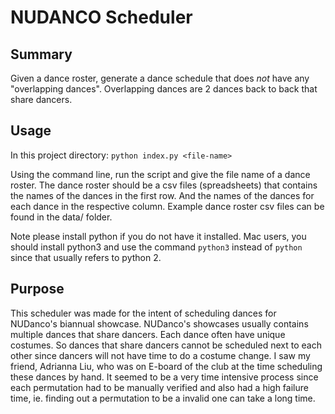 # NUDANCO Scheduler

## Summary

Given a dance roster, generate a dance schedule that does _not_ have any "overlapping dances". Overlapping dances are 2 dances back to back that share dancers.

## Usage

In this project directory:
`python index.py <file-name>`

Using the command line, run the script and give the file name of a dance roster. The dance roster should be a csv files (spreadsheets) that contains the names of the dances in the first row. And the names of the dances for each dance in the respective column. Example dance roster csv files can be found in the data/ folder.

Note please install python if you do not have it installed. Mac users, you should install python3 and use the command `python3` instead of `python` since that usually refers to python 2.

## Purpose

This scheduler was made for the intent of scheduling dances for NUDanco's biannual showcase. NUDanco's showcases usually contains multiple dances that share dancers. Each dance often have unique costumes. So dances that share dancers cannot be scheduled next to each other since dancers will not have time to do a costume change. I saw my friend, Adrianna Liu, who was on E-board of the club at the time scheduling these dances by hand. It seemed to be a very time intensive process since each permutation had to be manually verified and also had a high failure time, ie. finding out a permutation to be a invalid one can take a long time.
